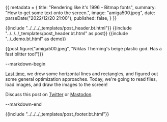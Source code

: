 {{
metadata = {
	title: "Rendering like it's 1996 - Bitmap fonts",
	summary: "How to get some text onto the screen.",
	image: "amiga500.jpeg",
	date: parseDate("2022/12/20 21:00"),
	published: false,
}
}}

{{include "../../../_templates/post_header.bt.html"}}
{{include "../../../_templates/post_header.bt.html" as post}}
{{include "../_demo.bt.html" as demo}}

{{post.figure("amiga500.jpeg", "Niklas Therning's beige plastic god. Has a fast blitter too!")}}

<div class="table_of_contents"></div>

--markdown-begin

[Last time](../dont-be-square/), we drew some horizontal lines and rectangles, and figured out some general optimization approaches. Today, we're going to read files, load images, and draw the images to the screen!


Discuss this post on [Twitter](https://twitter.com/badlogicgames/status/1603466400424726528) or [Mastodon](https://mastodon.social/@badlogicgames/109519253257304337).

--markdown-end
<script>tableOfContents()</script>

{{include "../../../_templates/post_footer.bt.html"}}